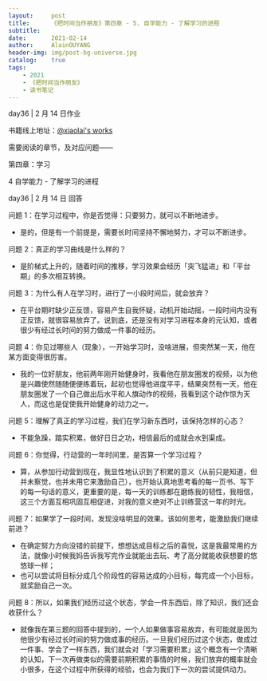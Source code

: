```yaml
---
layout:     post
title:      《把时间当作朋友》第四章 - 5. 自学能力 - 了解学习的进程
subtitle:   
date:       2021-02-14
author:     AlainOUYANG
header-img: img/post-bg-universe.jpg
catalog:    true
tags:
    - 2021
    - 《把时间当作朋友》
    - 读书笔记
---
```


<!-- # 《把时间当作朋友》第四章 - 5. 自学能力 - 了解学习的进程 -->

day36 \| 2 月 14 日作业

书籍线上地址：[@xiaolai's works](http://lixiaolai.com/#/befriending-time/)

需要阅读的章节，及对应问题——

第四章：学习

4 自学能力 - 了解学习的进程

day36 \| 2 月 14 日 回答

问题 1：在学习过程中，你是否觉得：只要努力，就可以不断地进步。

- 是的，但是有一个前提是，需要长时间坚持不懈地努力，才可以不断进步。

问题 2：真正的学习曲线是什么样的？

- 是阶梯式上升的，随着时间的推移，学习效果会经历「突飞猛进」和「平台期」的多次相互转换。

问题 3：为什么有人在学习时，进行了一小段时间后，就会放弃？

- 在平台期时缺少正反馈，容易产生自我怀疑，动机开始动摇，一段时间内没有正反馈，就很容易放弃了。说到底，还是没有对学习进程本身的元认知，或者很少有经过长时间的努力做成一件事的经历。

问题 4：你见过哪些人（现象），一开始学习时，没啥进展，但突然某一天，他在某方面变得很厉害。

- 我的一位好朋友，他前两年刚开始健身时，我看他在朋友圈发的视频，以为他是兴趣使然随随便便练着玩，起初也觉得他进度平平，结果突然有一天，他在朋友圈发了一个自己做出后水平和人旗动作的视频，我看到这个动作惊为天人，而这也是促使我开始健身的动力之一。

问题 5：理解了真正的学习过程，我们在学习新东西时，该保持怎样的心态？

- 不能急躁，踏实积累，做好日日之功，相信最后的成就会水到渠成。

问题 6：你觉得，行动营的一年时间里，是否算一个学习过程？

- 算，从参加行动营到现在，我显性地认识到了积累的意义（从前只是知道，但并未察觉，也并未用它来激励自己），也开始认真地思考看的每一页书、写下的每一句话的意义，更重要的是，每一天的训练都在磨练我的韧性，我相信，这三个方面互相巩固互相促进，对我的意义绝对不止训练营这一年的时光。

问题 7：如果学了一段时间，发现没啥明显的效果。该如何思考，能激励我们继续前进？

- 在确定努力方向没错的前提下，想想达成目标之后的喜悦，这是我最常用的方法，就像小时候我妈告诉我写完作业就能出去玩、考了高分就能收获想要的悠悠球一样；
- 也可以尝试将目标分成几个阶段性的容易达成的小目标，每完成一个小目标，就奖励自己一次。

问题 8：所以，如果我们经历过这个状态，学会一件东西后，除了知识，我们还会收获什么？

- 就像我在第三题的回答中提到的，一个人如果做事容易放弃，有可能就是因为他很少有经过长时间的努力做成事的经历。一旦我们经历过这个状态，做成过一件事、学会了一样东西，我们就会对「学习需要积累」这个概念有一个清晰的认知，下一次再做类似的需要前期积累的事情的时候，我们放弃的概率就会小很多，在这个过程中所获得的经验，也会为我们下一次的尝试提供动力。
